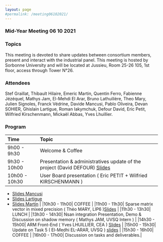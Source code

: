 ```yaml
---
layout: page
#permalink: /meeting06102021/
---
```

### Mid-Year Meeting 06 10 2021

### Topics

This meeting is devoted to share updates between consortium members, present and interact with the industrial panel. 
This meeting is hosted by Sorbonne University and will be located at Jussieu, Room 25-26 105, 1st floor, access through Tower N°26.

### Attendees
Stef Graillat, Thibault Hilaire, Emeric Martin, Quentin Ferro, Fabienne Jézéquel, Mathys Jam, El-Mehdi El Arar, Bruno Lathuilière, Theo Mary, Julien Signoles, Franck Védrine, Davide Mancusi, Pablo Oliveira, Devan SOHIER, Ghislain Lartigue, Roman Iakymchuk, 
Defour David, Eric Petit, Wilfried Kirschenmann, Mickaël Abbas, Yves Lhuillier.


### Program
| Time        | Topic |
|:------------|:------|
|9h00 - 9h30  | Welcome & Coffee|
|9h30 - 10h00 | Presentation & administratives update of the project (David DEFOUR) [Slides](/documents/061021_Defour.pdf)|
|10h00 - 10h30| User Board presentation ( Eric PETIT + Wilfried KIRSCHENMANN ) 
* [Slides Mancusi](/documents/061021_Mancusi.pdf) 
* [Slides Lartigue](/documents/061021_Lartigue.pdf)
* [Slides Martin](/documents/061021_Martin.pdf) |
|10h30 - 11h00|  COFFEE |
|11h00 - 11h30| Sparse matrix vector in mixed precision ( Théo MARY, LIP6 )[Slides](/documents/061021_Mary.pdf) |
|11h30 - 13h30| LUNCH |
|13h30 - 14h30| Nsan integration Presentation, Demo & Discussion on shadow memory ( Mathys JAM, UVSQ Intern ) |
|14h30 - 15h00| ARM Front-End ( Yves LHUILLIER, CEA ) [Slides](/documents/061021_Lhuillier.pdf) |
|15h00 - 15h30| Update on Task 5 ( El-Medhi EL-ARAR, UVSQ ) [slides](/documents/061021_El_Arar.pdf) |
|15h30 - 16h00| COFFEE |
|16h00 - 17h00| Discussion on tasks and deliverables.|


